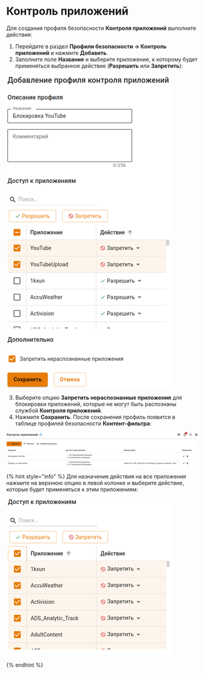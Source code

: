 # Контроль приложений

Для создания профиля безопасности **Контроля приложений** выполните действия:

1. Перейдите в раздел **Профили безопасности -> Контроль приложений** и нажмите **Добавить**.
2. Заполните поле **Название** и выберите приложение, к которому будет применяться выбранное действие (**Разрешить** или **Запретить**):

![](../../../.gitbook/assets/security-profiles1.png)

3. Выберите опцию **Запретить нераспознанные приложения** для блокировки приложений, которые не могут быть распознаны службой **Контроля приложений**.
4. Нажмите **Сохранить**. После сохранения профиль появится в таблице профилей безопасности **Контент-фильтра**:
   
![](../../../.gitbook/assets/security-profiles2.png)

{% hint style="info" %}
Для назначения действия на все приложения нажмите на верхнюю опцию в левой колонке и выберите действие, которые будет применяться к этим приложениям:

![](../../../.gitbook/assets/security-profiles3.png)

{% endhint %}
